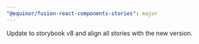 ```yaml
---
"@equinor/fusion-react-components-stories": major
---
```


Update to storybook v8 and align all stories with the new version.
